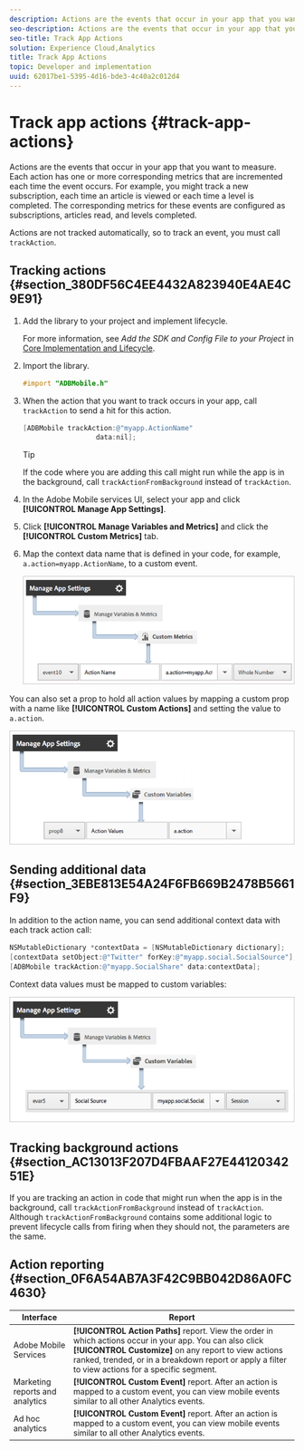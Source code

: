 ```yaml
---
description: Actions are the events that occur in your app that you want to measure. Each action has one or more corresponding metrics that are incremented each time the event occurs. For example, you might track a new subscription, each time an article is viewed or each time a level is completed. The corresponding metrics for these events are configured as subscriptions, articles read, and levels completed.
seo-description: Actions are the events that occur in your app that you want to measure. Each action has one or more corresponding metrics that are incremented each time the event occurs. For example, you might track a new subscription, each time an article is viewed or each time a level is completed. The corresponding metrics for these events are configured as subscriptions, articles read, and levels completed.
seo-title: Track App Actions
solution: Experience Cloud,Analytics
title: Track App Actions
topic: Developer and implementation
uuid: 62017be1-5395-4d16-bde3-4c40a2c012d4
---
```


# Track app actions {#track-app-actions}

Actions are the events that occur in your app that you want to measure. Each action has one or more corresponding metrics that are incremented each time the event occurs. For example, you might track a new subscription, each time an article is viewed or each time a level is completed. The corresponding metrics for these events are configured as subscriptions, articles read, and levels completed.

Actions are not tracked automatically, so to track an event, you must call `trackAction`.

## Tracking actions {#section_380DF56C4EE4432A823940E4AE4C9E91}

1. Add the library to your project and implement lifecycle.

   For more information, see *Add the SDK and Config File to your Project* in [Core Implementation and Lifecycle](/help/ios/getting-started/dev-qs.md). 
1. Import the library.

   ```objective-c
   #import "ADBMobile.h"
   ```

1. When the action that you want to track occurs in your app, call `trackAction` to send a hit for this action.

   ```objective-c
   [ADBMobile trackAction:@"myapp.ActionName"  
                     data:nil];
   ```

   >[!TIP]
   >
   >If the code where you are adding this call might run while the app is in the background, call `trackActionFromBackground` instead of `trackAction`.

1. In the Adobe Mobile services UI, select your app and click **[!UICONTROL Manage App Settings]**. 

1. Click **[!UICONTROL Manage Variables and Metrics]** and click the **[!UICONTROL Custom Metrics]** tab. 

1. Map the context data name that is defined in your code, for example, `a.action=myapp.ActionName`, to a custom event.

   ![](assets/map-event-context-data.png)

You can also set a prop to hold all action values by mapping a custom prop with a name like **[!UICONTROL Custom Actions]** and setting the value to `a.action`.

![](assets/map-custom-prop.png)

## Sending additional data {#section_3EBE813E54A24F6FB669B2478B5661F9}

In addition to the action name, you can send additional context data with each track action call:

```objective-c
NSMutableDictionary *contextData = [NSMutableDictionary dictionary]; 
[contextData setObject:@"Twitter" forKey:@"myapp.social.SocialSource"]; 
[ADBMobile trackAction:@"myapp.SocialShare" data:contextData];
```

Context data values must be mapped to custom variables: 

![](assets/map-variable-context-action.png)

## Tracking background actions {#section_AC13013F207D4FBAAF27E4412034251E}

If you are tracking an action in code that might run when the app is in the background, call `trackActionFromBackground` instead of `trackAction`. Although `trackActionFromBackground` contains some additional logic to prevent lifecycle calls from firing when they should not, the parameters are the same.

## Action reporting {#section_0F6A54AB7A3F42C9BB042D86A0FC4630}

| Interface | Report |
|--- |--- |
|Adobe Mobile Services|**[!UICONTROL Action Paths]** report. View the order in which actions occur in your app. You can also click **[!UICONTROL Customize]** on any report to view actions ranked, trended, or in a breakdown report or apply a filter to view actions for a specific segment.|
|Marketing reports and analytics|**[!UICONTROL Custom Event]** report.  After an action is mapped to a custom event, you can view mobile events similar to all other Analytics events.|
|Ad hoc analytics|**[!UICONTROL Custom Event]** report. After an action is mapped to a custom event, you can view mobile events similar to all other Analytics events.|